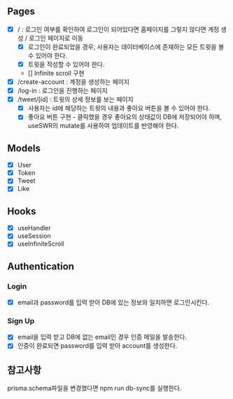 ## Pages

- [x] / : 로그인 여부를 확인하여 로그인이 되어있다면 홈페이지를 그렇지 않다면 계정 생성 / 로그인 페이지로 이동
  - [x] 로그인이 완료되었을 경우, 사용자는 데이터베이스에 존재하는 모든 트윗을 볼 수 있어야 한다.
  - [x] 트윗을 작성할 수 있어야 한다.
  - [] Infinite scroll 구현
- [x] /create-account : 계정을 생성하는 페이지
- [x] /log-in : 로그인을 진행하는 페이지
- [x] /tweet/[id] : 트윗의 상세 정보를 보는 페이지
  - [x] 사용자는 id에 해당하는 트윗의 내용과 좋아요 버튼을 볼 수 있어야 한다.
  - [x] 좋아요 버튼 구현 - 클릭했을 경우 좋아요의 상태값이 DB에 저장되어야 하며, useSWR의 mutate를 사용하여 업데이트를 반영해야 한다.

## Models

- [x] User
- [x] Token
- [x] Tweet
- [x] Like

## Hooks

- [x] useHandler
- [x] useSession
- [x] useInfiniteScroll

## Authentication

### Login

- [x] email과 password를 입력 받아 DB에 있는 정보와 일치하면 로그인시킨다.

### Sign Up

- [x] email을 입력 받고 DB에 없는 email인 경우 인증 메일을 발송한다.
- [x] 인증이 완료되면 password를 입력 받아 account를 생성한다.

## 참고사항

prisma.schema파일을 변경했다면 npm run db-sync를 실행한다.
